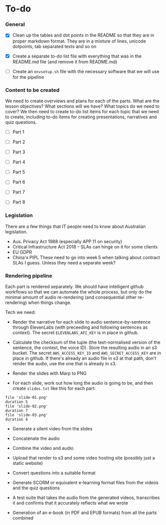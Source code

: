 # To-do 

### General

- [x] Clean up the tables and dot points in the README so that they are in proper markdown format. They are in a mixture of lines, unicode dotpoints, tab separated texts and so on

- [x] Create a separate to-do list file with everything that was in the README.md file (and remove it from README.md)

- [ ] Create an `envsetup.sh` file with the necessary software that we will use for the pipeline

### Content to be created

We need to create overviews and plans for each of the parts. What are
the lesson objectives? What sections will we have? What topics do we
need to cover? We then need to create to-do list items for each topic
that we need to create, including to-do items for creating
presentations, narratives and quiz questions.

- [ ] Part 1

- [ ] Part 2

- [ ] Part 3

- [ ] Part 4

- [ ] Part 5

- [ ] Part 6

- [ ] Part 7

- [ ] Part 8


### Legislation

There are a few things that IT people need to know about Australian legislation.
	
- Aus. Privacy Act 1988 (especially APP 11 on security)
- Critical Infrastructure Act 2018 – SLAs can hinge on it for some clients
- EU GDPR
- China's PIPL
These need to go into week 5 when talking about contract SLAs I guess. Unless they need a separate week?

### Rendering pipeline

Each part is rendered separately. We should have intelligent github workflows so that we can automate the whole process, but
only do the minimal amount of audio re-rendering (and consequential other re-rendering) when things change.

Tech we need:

- Render the narrative for each slide to audio sentence-by-sentence through ElevenLabs (with preceeding and following sentences as context). The secret `ELEVENLABS_API_KEY` is in place in github.

- Calculate the checksum of the tuple (the text-normalised version of the sentence, the context, the voice ID). Store the resulting audio in an s3 bucket. The secret `AWS_ACCESS_KEY_ID` and `AWS_SECRET_ACCESS_KEY` are in place in github. If there's already an audio file in s3 at that path, don't render the audio, use the one that is already in s3.

- Render the slides with Marp to PNG

- For each slide, work out how long the audio is going to be, and then create `slides.txt` like this for each part:

```
file 'slide-01.png'
duration 5
file 'slide-02.png'
duration 7
file 'slide-03.png'
duration 4
```

- Generate a silent video from the slides

- Concatenate the audio

- Combine the video and audio

- Upload that render to s3 and some video hosting site (possibly just a static website)

- Convert questions into a suitable format

- Generate SCORM or equivalent e-learning format files from the videos and the quiz questions

- A test suite that takes the audio from the generated videos, transcribes it and confirms that it accurately reflects what we wrote

- Generation of an e-book (in PDF and EPUB formats) from all the parts combined

